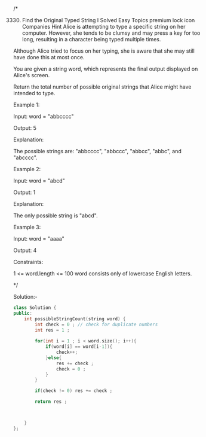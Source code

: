 /*

3330. Find the Original Typed String I
Solved
Easy
Topics
premium lock icon
Companies
Hint
Alice is attempting to type a specific string on her computer. However, she tends to be clumsy and may press a key for too long, resulting in a character being typed multiple times.

Although Alice tried to focus on her typing, she is aware that she may still have done this at most once.

You are given a string word, which represents the final output displayed on Alice's screen.

Return the total number of possible original strings that Alice might have intended to type.

 

Example 1:

Input: word = "abbcccc"

Output: 5

Explanation:

The possible strings are: "abbcccc", "abbccc", "abbcc", "abbc", and "abcccc".

Example 2:

Input: word = "abcd"

Output: 1

Explanation:

The only possible string is "abcd".

Example 3:

Input: word = "aaaa"

Output: 4

 

Constraints:

1 <= word.length <= 100
word consists only of lowercase English letters.


*/


Solution:-

```cpp
class Solution {
public:
    int possibleStringCount(string word) {
        int check = 0 ; // check for duplicate numbers 
        int res = 1 ;
    
        for(int i = 1 ; i < word.size(); i++){
            if(word[i] == word[i-1]){
                check++;
            }else{
                res += check ;
                check = 0 ;
            }
        }

        if(check != 0) res += check ;

        return res ;



    }
};
```
